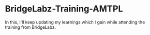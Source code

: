 # BridgeLabz-Training-AMTPL

In this, I'll keep updating my learnings which I gain while attending the training from BridgeLabz.
